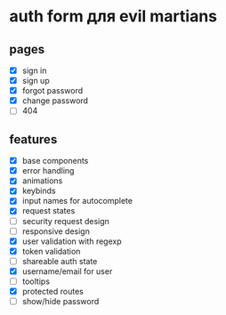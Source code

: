 # auth form для evil martians

## pages
* [x] sign in 
* [x] sign up 
* [x] forgot password 
* [x] change password 
* [ ] 404 
## features
* [x] base components 
* [x] error handling 
* [x] animations 
* [x] keybinds 
* [x] input names for autocomplete 
* [x] request states
* [ ] security request design 
* [ ] responsive design 
* [x] user validation with regexp 
* [x] token validation 
* [ ] shareable auth state 
* [x] username/email for user 
* [ ] tooltips 
* [x] protected routes
* [ ] show/hide password